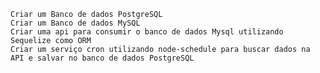     Criar um Banco de dados PostgreSQL
    Criar um Banco de dados MySQL
    Criar uma api para consumir o banco de dados Mysql utilizando Sequelize como ORM
    Criar um serviço cron utilizando node-schedule para buscar dados na API e salvar no banco de dados PostgreSQL
